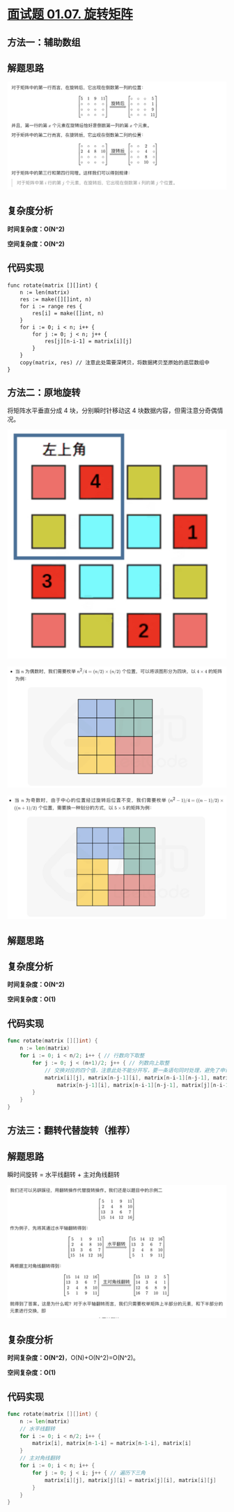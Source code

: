 # [面试题 01.07. 旋转矩阵](https://leetcode-cn.com/problems/rotate-matrix-lcci/)

## 方法一：辅助数组

## 解题思路

![DDC06929-C186-4FDB-A384-384B5B4EE3EA](images/DDC06929-C186-4FDB-A384-384B5B4EE3EA.png)

## 复杂度分析

**时间复杂度：O(N^2)**

**空间复杂度：O(N^2)** 

## 代码实现

```golang
func rotate(matrix [][]int) {
	n := len(matrix)
	res := make([][]int, n)
	for i := range res {
		res[i] = make([]int, n)
	}
	for i := 0; i < n; i++ {
		for j := 0; j < n; j++ {
			res[j][n-i-1] = matrix[i][j]
		}
	}
	copy(matrix, res) // 注意此处需要深拷贝，将数据拷贝至原始的底层数组中
}
```

## 方法二：原地旋转

将矩阵水平垂直分成 4 块，分别瞬时针移动这 4 块数据内容，但需注意分奇偶情况。

![6D905C00-F42B-4BB7-8055-46730A385968](images/6D905C00-F42B-4BB7-8055-46730A385968.png)

![41468BBF-9996-4E55-90D2-78A18B51E976](images/41468BBF-9996-4E55-90D2-78A18B51E976.png)

![3304D2F6-DEC8-4762-BE51-90437BA4CF47](images/3304D2F6-DEC8-4762-BE51-90437BA4CF47.png)

## 解题思路

## 复杂度分析

**时间复杂度：O(N^2)**

**空间复杂度：O(1)** 

## 代码实现

```go
func rotate(matrix [][]int) {
	n := len(matrix)
	for i := 0; i < n/2; i++ { // 行数向下取整
		for j := 0; j < (n+1)/2; j++ { // 列数向上取整
			// 交换对应的四个值，注意此处不能分开写，要一条语句同时处理，避免了申请变量记录
			matrix[i][j], matrix[n-j-1][i], matrix[n-i-1][n-j-1], matrix[j][n-i-1] =
				matrix[n-j-1][i], matrix[n-i-1][n-j-1], matrix[j][n-i-1], matrix[i][j]
		}
	}
}
```

## 方法三：翻转代替旋转（推荐）

## 解题思路

瞬时间旋转 = 水平线翻转 + 主对角线翻转

![1DE67C03-F5CA-4505-B722-9323F80EEC6D](images/1DE67C03-F5CA-4505-B722-9323F80EEC6D.png)

## 复杂度分析

**时间复杂度：O(N^2)**，O(N)+O(N^2)=O(N^2)。

**空间复杂度：O(1)** 

## 代码实现

```go
func rotate(matrix [][]int) {
	n := len(matrix)
	// 水平线翻转
	for i := 0; i < n/2; i++ {
		matrix[i], matrix[n-1-i] = matrix[n-1-i], matrix[i]
	}
	// 主对角线翻转
	for i := 0; i < n; i++ {
		for j := 0; j < i; j++ { // 遍历下三角
			matrix[i][j], matrix[j][i] = matrix[j][i], matrix[i][j]
		}
	}
}
```

